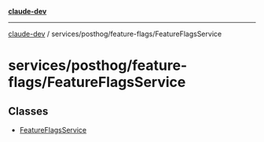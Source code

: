 [**claude-dev**](../../../../README.md)

***

[claude-dev](../../../../README.md) / services/posthog/feature-flags/FeatureFlagsService

# services/posthog/feature-flags/FeatureFlagsService

## Classes

- [FeatureFlagsService](classes/FeatureFlagsService.md)
